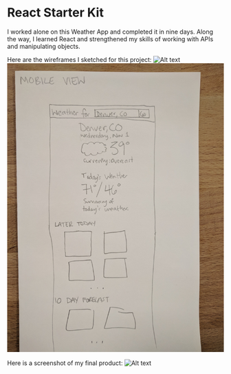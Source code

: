 # React Starter Kit
I worked alone on this Weather App and completed it in nine days. Along the way, I learned React and strengthened my skills of working with APIs and manipulating objects. 

Here are the wireframes I sketched for this project:
![Alt text](lib/images/mobile-desktop.jpg?raw=true "Optional Title")
![Alt text](lib/images/mobile-wireframe.jpg?raw=true "Optional Title")

Here is a screenshot of my final product: 
![Alt text](lib/images/weatherly-screenshot.jpg?raw=true "Optional Title")

